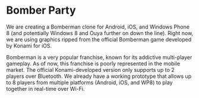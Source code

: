 Bomber Party
============

We are creating a Bomberman clone for Android, iOS, and Windows Phone 8 (and potentially Windows 8 and Ouya further on down the line). Right now, we are using graphics ripped from the official Bomberman game developed by Konami for iOS.

Bomberman is a very popular franchise, known for its addictive multi-player gameplay. As of now, this franchise is poorly represented in the mobile market. The official Konami-developed version only supports up to 2 players over Bluetooth. We already have a working prototype that allows up to 8 players from multiple platforms (Android, iOS, and WP8) to play together in real-time over Wi-Fi.
